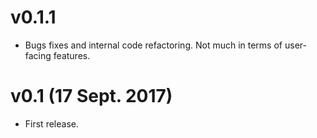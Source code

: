 # v0.1.1

* Bugs fixes and internal code refactoring. Not much in terms of user-facing features.

# v0.1 (17 Sept. 2017)

* First release.

